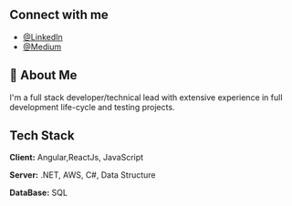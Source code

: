 ## Connect with me
- [@LinkedIn](https://www.linkedin.com/in/niranjan-shetty-27ba191a/)
- [@Medium](https://medium.com/@niranshettyofficial)

## 🚀 About Me
I'm a full stack developer/technical lead with extensive experience in full development life-cycle and testing projects. 

## Tech Stack

**Client:** Angular,ReactJs, JavaScript

**Server:** .NET, AWS, C#, Data Structure

**DataBase:** SQL

